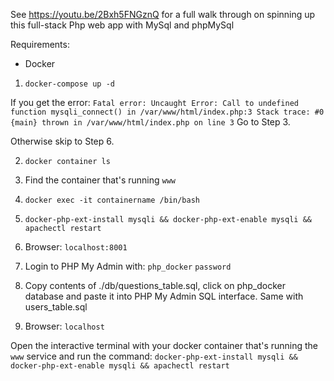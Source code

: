 See https://youtu.be/2Bxh5FNGznQ for a full walk through on spinning up this full-stack Php web app with MySql and phpMySql

Requirements: 
* Docker 

1. `docker-compose up -d`

If you get the error: `Fatal error: Uncaught Error: Call to undefined function mysqli_connect() in /var/www/html/index.php:3 Stack trace: #0 {main} thrown in /var/www/html/index.php on line 3` Go to Step 3.

Otherwise skip to Step 6.

2. `docker container ls`

3. Find the container that's running `www`

4. `docker exec -it containername /bin/bash`

5. `docker-php-ext-install mysqli && docker-php-ext-enable mysqli && apachectl restart`

6. Browser: `localhost:8001`

7. Login to PHP My Admin  with: `php_docker` `password`

8. Copy contents of ./db/questions_table.sql, click on php_docker database and paste it into PHP My Admin SQL interface. Same with users_table.sql

9. Browser: `localhost`

Open the interactive terminal with your docker container that's running the `www` service and run the command: `docker-php-ext-install mysqli && docker-php-ext-enable mysqli && apachectl restart`
